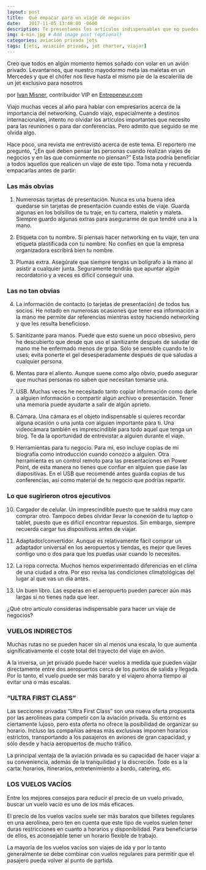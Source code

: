 ```yaml
---
layout: post
title:  Qué empacar para un viaje de negocios
date:   2017-11-05 13:48:00 -0600
description: Te presentamos los artículos indispensables que no puedes olvidar antes de partir en un viaje de este tipo. # Add post description (optional)
img: 4-min.jpg # Add image post (optional)
categories: aviación privada jets
tags: [jets, aviación privada, jet charter, viajar]
---
```


Creo que todos en algún momento hemos soñado con volar en un avión privado. Levantarnos, que nuestro mayodormo meta las maletas en un Mercedes y que el chófer nos lleve hasta el mismo pie de la escalerilla de un jet exclusivo para nosotros

por [Ivan Misner](https://www.entrepreneur.com/article/265549), contribuidor VIP en [Entrepeneur.com](www.entrepeneur.com)

Viajo muchas veces al año para hablar con empresarios acerca de la importancia del networking. Cuando viajo, especialmente a destinos internacionales, intento no olvidar los artículos importantes que necesito para las reuniones o para dar conferencias. Pero admito que seguido se me olvida algo.

Hace poco, una revista me entrevistó acerca de este tema. El reportero me preguntó, “¿En qué deben pensar las personas cuando realizan viajes de negocios y en las que comúnmente no piensan?” Esta lista podría beneficiar a todos aquellos que realicen un viaje de este tipo. Toma nota y recuerda empacarlas antes de partir:

### Las más obvias

1. Numerosas tarjetas de presentación. Nunca es una buena idea quedarse sin tarjetas de presentación cuando estés de viaje. Guarda algunas en los bolsillos de tu traje, en tu cartera, maletín y maleta. Siempre guardo algunas extras para asegurarme de que tendré una a la mano.

2. Etiqueta con tu nombre. Si piensas hacer networking en tu viaje, ten una etiqueta plastificada con tu nombre. No confíes en que la empresa organizadora escribirá bien tu nombre.

3. Plumas extra. Asegúrate que siempre tengas un bolígrafo a la mano al asistir a cualquier junta. Seguramente tendrás que apuntar algún recordatorio y a veces es difícil conseguir una.

### Las no tan obvias

4. La información de contacto (o tarjetas de presentación) de todos tus socios. He notado en numerosas ocasiones que tener esa información a la mano me permite dar referencias mientras estoy haciendo networking y que les resulta beneficioso.

5. Sanitizante para manos. Puede que esto suene un poco obsesivo, pero he descubierto que desde que uso el sanitizante después de saludar de mano me he enfermado menos de gripa. Sólo sé sensible cuando te lo uses; evita ponerte el gel desesperadamente después de que saludas a cualquier persona.

6. Mentas para el aliento. Aunque suene como algo obvio, puedo asegurar que muchas personas no saben que necesitan tomarse una.

7. USB. Muchas veces he necesitado tanto copiar información como darle a alguien información o compartir algún archivo o presentación. Tener una memoria puede ayudarte a salir de algún aprieto.

8. Cámara. Una cámara es el objeto indispensable si quieres recordar alguna ocasión o una junta con alguien importante para ti. Una videocámara también es imprescindible para todo aquel que tenga un blog. Te da la oportunidad de entrevistar a alguien durante el viaje.

9. Herramientas para tu negocio. Para mí, eso incluye copias de mi biografía como introducción cuando conozco a alguien. Otra herramienta es un control remoto para las presentaciones en Power Point, de esta manera no tienes que confiar en alguien que pase las diapositivas. En el USB que recomendé antes guarda copias de tus conferencias, así como material de tu negocio que podrías repartir.

### Lo que sugirieron otros ejecutivos

10. Cargador de celular. Un imprescindible puesto que te saldrá muy caro comprar otro. Tampoco debes olvidar llevar la conexión de tu laptop o tablet, puesto que es difícil encontrar repuestos. Sin embargo, siempre recuerda cargar tus dispositivos antes de viajar.

11. Adaptador/convertidor. Aunque es relativamente fácil comprar un adaptador universal en los aeropuertos y tiendas, es mejor que lleves contigo uno o dos para que los puedas usar cuando lo necesites.

12. La ropa correcta. Muchos hemos experimentado diferencias en el clima de una ciudad a otra. Por eso revisa las condiciones climatológicas del lugar al que vas un día antes.

13. Un buen libro. Las esperas en el aeropuerto pueden parecer aún más largas si no tienes nada que leer.

¿Qué otro artículo consideras indispensable para hacer un viaje de negocios?






### VUELOS INDIRECTOS
Muchas rutas no se pueden hacer sin al menos una escala, lo que aumenta significativamente el coste total del trayecto del viaje en avión.

A la inversa, un jet privado puede hacer vuelos a medida que pueden viajar directamente entre dos aeropuertos cerca de los puntos de salida y llegada. Por lo tanto, el vuelo puede ser más barato y el viajero ahorra tiempo al evitar una o más escalas.



### “ULTRA FIRST CLASS”
Las secciones privadas “Ultra First Class” son una nueva oferta propuesta por las aerolíneas para competir con la aviación privada. Su entorno es ciertamente lujoso, pero esta oferta no ofrece la posibilidad de organizar su horario. Incluso las compañías aéreas más exclusivas imponen horarios estrictos, transportando a los pasajeros en aviones de gran capacidad, y sólo desde y hacia aeropuertos de mucho tráfico.

La principal ventaja de la aviación privada es su capacidad de hacer viajar a su conveniencia, además de la tranquilidad y la discreción. Todo es a la carta: horarios, itinerarios, entretenimiento a bordo, catering, etc.



### LOS VUELOS VACÍOS
Entre los mejores consejos para reducir el precio de un vuelo privado, buscar un vuelo vacío es uno de los más eficaces.

El precio de los vuelos vacíos suele ser más baratos que billetes regulares en una aerolínea, pero ten en cuenta que este tipo de vuelos suelen tener duras restricciones en cuanto a horarios y disponibilidad. Para beneficiarse de ellos, es aconsejable tener un horario flexible de trabajo.

La mayoría de los vuelos vacíos son viajes de ida y por lo tanto generalmente se debe combinar con vuelos regulares para permitir que el pasajero pueda volver al punto de partida.
